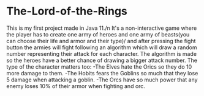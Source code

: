 # The-Lord-of-the-Rings
This is my first project made in Java 11./n
It's a non-interactive game where the player has to create one army of heroes and one army of beasts(you can choose their life and armor and their type)/
and after pressing the fight button the armies will fight following an algorithm which will draw a random number representing their attack for each character.
The algorithm is made so the heroes have a better chance of drawing a bigger attack number.
The type of the character matters too:
    -The Elves hate the Orics so they do 10 more damage to them.
    -The Hobits fears the Goblins so much that they lose 5 damage when attacking a goblin.
    -The Orcs have so much power that any enemy loses 10% of their armor when fighting and orc.
        

